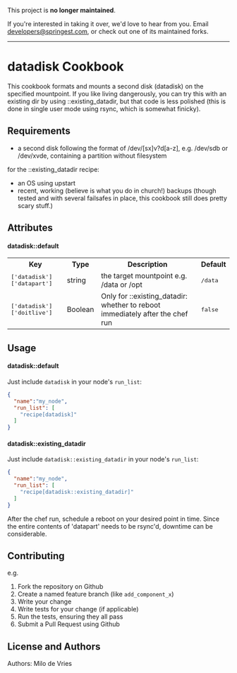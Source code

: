This project is **no longer maintained**.

If you're interested in taking it over, we'd love to hear from you.
Email [developers@springest.com](mailto:developers@springest.com), or check out
one of its maintained forks.

*****

datadisk Cookbook
=================

This cookbook formats and mounts a second disk (datadisk) on the specified mountpoint. If you like living dangerously, you can try this with an existing dir by using ::existing_datadir, but that code is less polished (this is done in single user mode using rsync, which is somewhat finicky).

Requirements
------------
- a second disk following the format of /dev/[sx]v?d[a-z], e.g. /dev/sdb or /dev/xvde, containing a partition without filesystem

for the ::existing_datadir recipe:
- an OS using upstart
- recent, working (believe is what you do in church!) backups (though tested and with several failsafes in place, this cookbook still does pretty scary stuff.)

Attributes
----------
#### datadisk::default
<table>
  <tr>
    <th>Key</th>
    <th>Type</th>
    <th>Description</th>
    <th>Default</th>
  </tr>
  <tr>
    <td><tt>['datadisk']['datapart']</tt></td>
    <td>string</td>
    <td>the target mountpoint e.g. /data or /opt</td>
    <td><tt>/data</tt></td>
  </tr>
  <tr>
    <td><tt>['datadisk']['doitlive']</tt></td>
    <td>Boolean</td>
    <td>Only for ::existing_datadir: whether to reboot immediately after the chef run</td>
    <td><tt>false</tt></td>
  </tr>
</table>

Usage
-----
#### datadisk::default

Just include `datadisk` in your node's `run_list`:

```json
{
  "name":"my_node",
  "run_list": [
    "recipe[datadisk]"
  ]
}
```

#### datadisk::existing_datadir

Just include `datadisk::existing_datadir` in your node's `run_list`:

```json
{
  "name":"my_node",
  "run_list": [
    "recipe[datadisk::existing_datadir]"
  ]
}
```
After the chef run, schedule a reboot on your desired point in time. Since the entire contents of 'datapart' needs to be rsync'd, downtime can be considerable.

Contributing
------------

e.g.
1. Fork the repository on Github
2. Create a named feature branch (like `add_component_x`)
3. Write your change
4. Write tests for your change (if applicable)
5. Run the tests, ensuring they all pass
6. Submit a Pull Request using Github

License and Authors
-------------------
Authors: Milo de Vries
